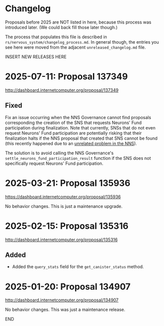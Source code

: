 # Changelog

Proposals before 2025 are NOT listed in here, because this process was
introduced later. (We could back fill those later though.)

The process that populates this file is described in
`rs/nervous_system/changelog_process.md`. In general though, the entries you see
here were moved from the adjacent `unreleased_changelog.md` file.


INSERT NEW RELEASES HERE


# 2025-07-11: Proposal 137349

http://dashboard.internetcomputer.org/proposal/137349

## Fixed

Fix an issue occurring when the NNS Governance cannot find proposals corresponding the creation
of the SNS that requests Neurons' Fund participation during finalization. Note that currently,
SNSs that do not even request Neurons' Fund participation are potentially risking that their
finalization halts if the NNS proposal that created that SNS cannot be found (this recently
happened due to an
[unrelated problem in the NNS](https://forum.dfinity.org/t/nns-governance-bug-in-proposal-136693/48224)).

The solution is to avoid calling the NNS Governance's `settle_neurons_fund_participation_result`
function if the SNS does not specifically request Neurons' Fund participation.


# 2025-03-21: Proposal 135936

https://dashboard.internetcomputer.org/proposal/135936

No behavior changes. This is just a maintenance upgrade.


# 2025-02-15: Proposal 135316

http://dashboard.internetcomputer.org/proposal/135316

## Added

* Added the `query_stats` field for the `get_canister_status` method.


# 2025-01-20: Proposal 134907

http://dashboard.internetcomputer.org/proposal/134907

No behavior changes. This was just a maintenance release.


END
